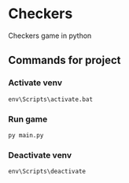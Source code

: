 # Checkers
Checkers game in python

## Commands for project
### Activate venv
    env\Scripts\activate.bat
### Run game
    py main.py
### Deactivate venv
    env\Scripts\deactivate